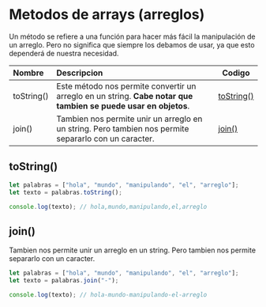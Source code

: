 # Metodos de arrays (arreglos)

Un método se refiere a una función para hacer más fácil la manipulación de un arreglo. Pero no significa que siempre los debamos de usar, ya que esto dependerá de nuestra necesidad.

| Nombre     | Descripcion                                                                                                     | Codigo                  |
| :--------- | :-------------------------------------------------------------------------------------------------------------- | ----------------------- |
| toString() | Este método nos permite convertir un arreglo en un string. **Cabe notar que tambien se puede usar en objetos**. | [toString()](#toString) |
| join()     | Tambien nos permite unir un arreglo en un string. Pero tambien nos permite separarlo con un caracter.           | [join()](#join)         |

## toString()

```javascript
let palabras = ["hola", "mundo", "manipulando", "el", "arreglo"];
let texto = palabras.toString();

console.log(texto); // hola,mundo,manipulando,el,arreglo
```

## join()

Tambien nos permite unir un arreglo en un string. Pero tambien nos permite separarlo con un caracter.

```javascript
let palabras = ["hola", "mundo", "manipulando", "el", "arreglo"];
let texto = palabras.join("-");

console.log(texto); // hola-mundo-manipulando-el-arreglo
```
